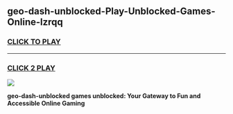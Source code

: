 
## geo-dash-unblocked-Play-Unblocked-Games-Online-lzrqq
<h3>
<a href="https://premium76.site?title=geo-dash-unblocked&ref=25A">CLICK TO PLAY</a></h3>
<hr>

<h3>
<a href="https://premium76.site?title=geo-dash-unblocked&ref=25A">CLICK 2 PLAY</a>
  
</h3>

<a href="https://premium76.site?title=geo-dash-unblocked&ref=25A"><img src="https://clearcache.store/games.png"></a>


**geo-dash-unblocked games unblocked: Your Gateway to Fun and Accessible Online Gaming**

